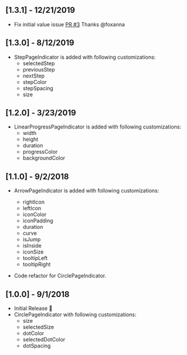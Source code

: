 ## [1.3.1] - 12/21/2019

* Fix initial value issue
[PR #3](https://github.com/figengungor/page_view_indicators/pull/4) 
Thanks @foxanna

## [1.3.0] - 8/12/2019

* StepPageIndicator is added with following customizations:
    - selectedStep
    - previousStep
    - nextStep
    - stepColor
    - stepSpacing
    - size
    
## [1.2.0] - 3/23/2019

* LinearProgressPageIndicator is added with following customizations:
    - width
    - height
    - duration
    - progressColor
    - backgroundColor
   
## [1.1.0] - 9/2/2018

* ArrowPageIndicator is added with following customizations:
    - rightIcon
    - leftIcon
    - iconColor
    - iconPadding
    - duration
    - curve
    - isJump
    - isInside
    - iconSize
    - tooltipLeft
    - tooltipRight

* Code refactor for CirclePageIndicator.

## [1.0.0] - 9/1/2018

* Initial Release :tada:
* CirclePageIndicator with following customizations:
    - size
    - selectedSize
    - dotColor
    - selectedDotColor
    - dotSpacing
